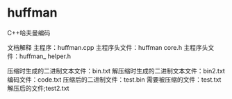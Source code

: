 # huffman
C++哈夫曼编码


文档解释
主程序：huffman.cpp
主程序头文件：huffman core.h
主程序头文件：huffman_ helper.h

压缩时生成的二进制文本文件：bin.txt
解压缩时生成的二进制文本文件：bin2.txt
编码文件：code.txt
压缩后的二进制文件：test.bin
需要被压缩的文件：test.txt
解压后的文件;test2.txt
